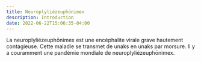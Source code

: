 ```yaml
---
title: Neuroplyliézeuphōnimex
description: Introduction
date: 2022-06-22T15:06:35-04:00
---
```


La neuroplyliézeuphōnimex est une encéphalite virale grave hautement contagieuse.
Cette maladie se transmet de unaks en unaks par morsure. 
Il y a couramment une pandémie mondiale de neuroplyliézeuphōnimex.

